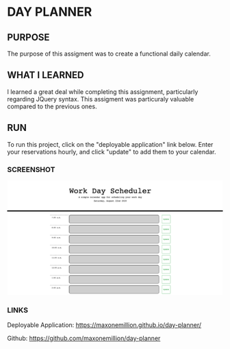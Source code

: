 # DAY PLANNER

## PURPOSE
The purpose of this assigment was to create a functional daily calendar.

## WHAT I LEARNED
I learned a great deal while completing this assignment, particularly regarding JQuery syntax. This assigment was particuraly valuable compared to the previous ones.

## RUN
To run this project, click on the "deployable application" link below. Enter your reservations hourly, and click "update" to add them to your calendar.

### SCREENSHOT
![project screenshot](develop/images/screenshot.png)

### LINKS
Deployable Application: https://maxonemillion.github.io/day-planner/

Github: https://github.com/maxonemillion/day-planner 